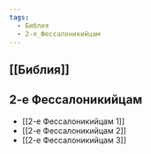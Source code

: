 ```yaml
---
tags:
  - Библия
  - 2-е_Фессалоникийцам
---
```

## [[Библия]]
## 2-е Фессалоникийцам
- [[2-е Фессалоникийцам 1]]
- [[2-е Фессалоникийцам 2]]
- [[2-е Фессалоникийцам 3]]
